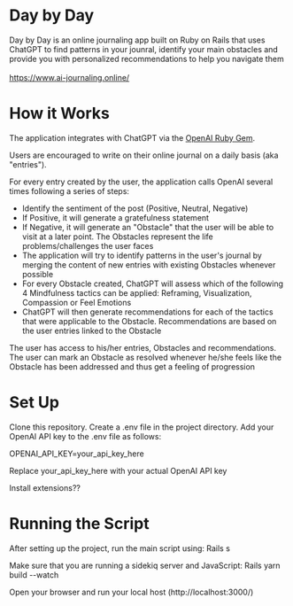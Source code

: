 # Day by Day

Day by Day is an online journaling app built on Ruby on Rails that uses ChatGPT to find patterns in your jounral, 
identify your main obstacles and provide you with personalized recommendations to help you navigate them
<br>
<br>
https://www.ai-journaling.online/


# How it Works

The application integrates with ChatGPT via the <a href="https://github.com/alexrudall/ruby-openai">OpenAI Ruby Gem</a>. 

Users are encouraged to write on their online journal on a daily basis (aka "entries"). 

For every entry created by the user, the application calls OpenAI several times following a series of steps: 
- Identify the sentiment of the post (Positive, Neutral, Negative)
- If Positive, it will generate a gratefulness statement 
- If Negative, it will generate an "Obstacle" that the user will be able to visit at a later point. The Obstacles represent the life problems/challenges the user faces
- The application will try to identify patterns in the user's journal by merging the content of new entries with existing Obstacles whenever possible
- For every Obstacle created, ChatGPT will assess which of the following 4 Mindfulness tactics can be applied: Reframing, Visualization, Compassion or Feel Emotions
- ChatGPT will then generate recommendations for each of the tactics that were applicable to the Obstacle. Recommendations are based on the user entries linked to the Obstacle

The user has access to his/her entries, Obstacles and recommendations. The user can mark an Obstacle as resolved whenever he/she feels like the Obstacle has been addressed and thus get a feeling of progression


# Set Up

Clone this repository. Create a .env file in the project directory. Add your OpenAI API key to the .env file as follows:

OPENAI_API_KEY=your_api_key_here

Replace your_api_key_here with your actual OpenAI API key

Install extensions??

# Running the Script

After setting up the project, run the main script using:
Rails s

Make sure that you are running a sidekiq server and JavaScript: 
Rails 
yarn build --watch

Open your browser and run your local host (http://localhost:3000/)
